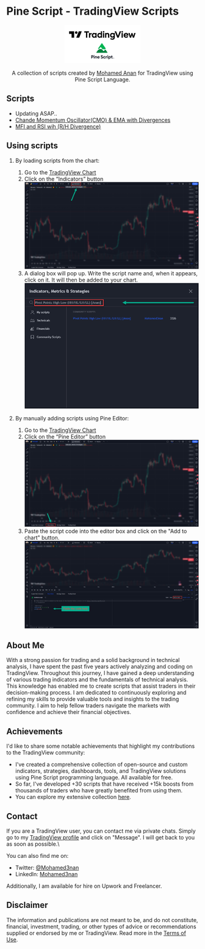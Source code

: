 # Pine Script - TradingView Scripts

<div align="center">
<a href="https://www.tradingview.com/u/Mohamed3nan/" title="Anan's TradingView">
<img src="images/TradingView_PineScript.png">
</a>
<p>A collection of scripts created by <a href="https://www.tradingview.com/u/Mohamed3nan/#published-scripts">Mohamed Anan</a> for TradingView using Pine Script Language.</p>
</div>

## Scripts

- Updating ASAP..
- [Chande Momentum Oscillator(CMO) & EMA with Divergences](scripts/Chande%20Momentum%20Oscillator(CMO)%20&%20EMA%20with%20Divergences)
- [MFI and RSI wih (R/H Divergence)](scripts/MFI%20and%20RSI%20wih%20(R-H%20Divergence))

## Using scripts

1. By loading scripts from the chart:
   1. Go to the [TradingView Chart](https://www.tradingview.com/chart/)
   2. Click on the “Indicators” button
  ![Chart](images/Chart.png)
   3. A dialog box will pop up. Write the script name and, when it appears, click on it. It will then be added to your chart.
  ![dialog](images/dialog.png)

2. By manually adding scripts using Pine Editor:
   1. Go to the [TradingView Chart](https://www.tradingview.com/chart/)
   2. Click on the “Pine Editor” button
  ![Pine](images/Pine.png)
   3. Paste the script code into the editor box and click on the "Add to chart" button.
  ![code](images/code.png)

## About Me

With a strong passion for trading and a solid background in technical analysis, I have spent the past five years actively analyzing and coding on TradingView. Throughout this journey, I have gained a deep understanding of various trading indicators and the fundamentals of technical analysis. This knowledge has enabled me to create scripts that assist traders in their decision-making process. I am dedicated to continuously exploring and refining my skills to provide valuable tools and insights to the trading community. I aim to help fellow traders navigate the markets with confidence and achieve their financial objectives.

## Achievements

I'd like to share some notable achievements that highlight my contributions to the TradingView community:

- I've created a comprehensive collection of open-source and custom indicators, strategies, dashboards, tools, and TradingView solutions using Pine Script programming language. All available for free.
- So far, I've developed +30 scripts that have received +15k boosts from thousands of traders who have greatly benefited from using them.
- You can explore my extensive collection [here](https://www.tradingview.com/u/Mohamed3nan/#published-scripts).

## Contact

If you are a TradingView user, you can contact me via private chats. Simply go to my [TradingView profile](https://www.tradingview.com/u/Mohamed3nan/) and click on "Message". I will get back to you as soon as possible.\

You can also find me on:
- Twitter: [@Mohamed3nan](https://twitter.com/Mohamed3nan)
- LinkedIn: [Mohamed3nan](https://www.linkedin.com/in/Mohamed3nan/)

Additionally, I am available for hire on Upwork and Freelancer.

## Disclaimer

The information and publications are not meant to be, and do not constitute, financial, investment, trading, or other types of advice or recommendations supplied or endorsed by me or TradingView. Read more in the [Terms of Use](https://www.tradingview.com/policies/#disclaimer-regarding-investment-decisions-and-trading).
